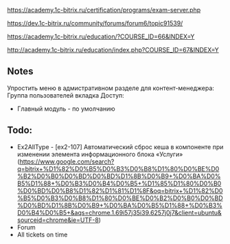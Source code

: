 https://academy.1c-bitrix.ru/certification/programs/exam-server.php

https://dev.1c-bitrix.ru/community/forums/forum6/topic91539/

https://academy.1c-bitrix.ru/education/?COURSE_ID=66&INDEX=Y

http://academy.1c-bitrix.ru/education/index.php?COURSE_ID=67&INDEX=Y

## Notes
Упростить меню в адмистративном разделе для контент-менеджера:
Группа пользователей вкладка Доступ:
- Главный модуль - по умолчанию

## Todo:
- Ex2AllType - [ex2-107] Автоматический сброс кеша в компоненте при изменении элемента информационного блока «Услуги» (https://www.google.com/search?q=bitrix+%D1%82%D0%B5%D0%B3%D0%B8%D1%80%D0%BE%D0%B2%D0%B0%D0%BD%D0%BD%D1%8B%D0%B9+%D0%BA%D0%B5%D1%88+%D0%B3%D0%B4%D0%B5+%D1%85%D1%80%D0%B0%D0%BD%D0%B8%D1%82%D1%81%D1%8F&oq=bitrix+%D1%82%D0%B5%D0%B3%D0%B8%D1%80%D0%BE%D0%B2%D0%B0%D0%BD%D0%BD%D1%8B%D0%B9+%D0%BA%D0%B5%D1%88+%D0%B3%D0%B4%D0%B5+&aqs=chrome.1.69i57j35i39.6257j0j7&client=ubuntu&sourceid=chrome&ie=UTF-8)
- Forum
- All tickets on time
